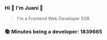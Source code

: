 ### Hi 👋 I&#39;m Juani 🦁

> I&#39;m a Frontend Web Developer SSR

### 📚 Minutes being a developer: 1839665
